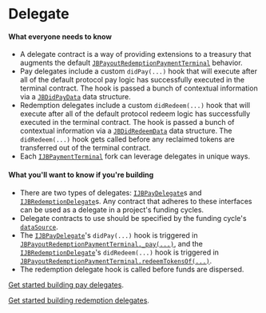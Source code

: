 # Delegate

#### What everyone needs to know

* A delegate contract is a way of providing extensions to a treasury that augments the default [`JBPayoutRedemptionPaymentTerminal`](/dev/api/v3/contracts/or-payment-terminals/or-abstract/jbpayoutredemptionpaymentterminal/README.md) behavior.
* Pay delegates include a custom `didPay(...)` hook that will execute after all of the default protocol pay logic has successfully executed in the terminal contract. The hook is passed a bunch of contextual information via a [`JBDidPayData`](/dev/api/v3/data-structures/jbdidpaydata.md) data structure.
* Redemption delegates include a custom `didRedeem(...)` hook that will execute after all of the default protocol redeem logic has successfully executed in the terminal contract. The hook is passed a bunch of contextual information via a [`JBDidRedeemData`](/dev/api/v3/data-structures/jbdidredeemdata.md) data structure. The `didRedeem(...)` hook gets called before any reclaimed tokens are transferred out of the terminal contract.
* Each [`IJBPaymentTerminal`](/dev/api/v3/interfaces/ijbpaymentterminal.md) fork can leverage delegates in unique ways.

#### What you'll want to know if you're building

* There are two types of delegates: [`IJBPayDelegate`](/dev/api/v3/interfaces/ijbpaydelegate.md)s and [`IJBRedemptionDelegate`](/dev/api/v3/interfaces/ijbredemptiondelegate.md)s. Any contract that adheres to these interfaces can be used as a delegate in a project's funding cycles.
* Delegate contracts to use should be specified by the funding cycle's [`dataSource`](data-source.md).
* The [`IJBPayDelegate`](/dev/api/v3/interfaces/ijbpaydelegate.md)'s `didPay(...)` hook is triggered in [`JBPayoutRedemptionPaymentTerminal._pay(...)`](/dev/api/v3/contracts/or-payment-terminals/or-abstract/jbpayoutredemptionpaymentterminal/write/-_pay.md), and the [`IJBRedemptionDelegate`](/dev/api/v3/interfaces/ijbredemptiondelegate.md)'s `didRedeem(...)` hook is triggered in [`JBPayoutRedemptionPaymentTerminal.redeemTokensOf(...)`](/dev/api/v3/contracts/or-payment-terminals/or-abstract/jbpayoutredemptionpaymentterminal/write/redeemtokensof.md).
* The redemption delegate hook is called before funds are dispersed.

[Get started building pay delegates](/dev/build/treasury-extensions/pay-delegate.md).

[Get started building redemption delegates](/dev/build/treasury-extensions/redemption-delegate.md).

